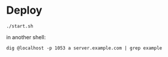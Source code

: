 # Deploy
```
./start.sh
```

in another shell:
```
dig @localhost -p 1053 a server.example.com | grep example
```

